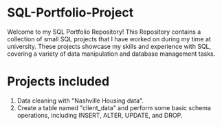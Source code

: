 # SQL-Portfolio-Project
Welcome to my SQL Portfolio Repository!
This Repository contains a collection of small SQL projects that I have worked on during my time at university. 
These projects showcase my skills and experience with SQL, covering a variety of data manipulation and database management tasks.


# Projects included
1. Data cleaning with "Nashville Housing data".
2. Create a table named "client_data" and perform some basic schema operations, including INSERT, ALTER, UPDATE, and DROP.

